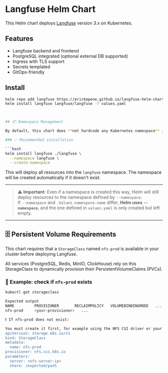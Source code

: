 # Langfuse Helm Chart

This Helm chart deploys [Langfuse](https://www.langfuse.com/) version 3.x on Kubernetes.

## Features

- Langfuse backend and frontend
- PostgreSQL integrated (optional external DB supported)
- Ingress with TLS support
- Secrets templated
- GitOps-friendly

## Install

```bash
helm repo add langfuse https://erickmpene.github.io/langfuse-helm-chart
helm install langfuse langfuse/langfuse -f values.yaml

 

## 📦 Namespace Management

By default, this chart does **not hardcode any Kubernetes namespace** into the templates. You are expected to define the target namespace **at install time** using the `--namespace` flag.

### ✅ Recommended installation

```bash
helm install langfuse ./langfuse \
  --namespace langfuse \
  --create-namespace
```

This will deploy all resources into the `langfuse` namespace. The namespace will be created automatically if it doesn't exist.

---


> ⚠️ **Important**: Even if a namespace is created this way, Helm will still deploy resources to the namespace defined by `--namespace`.  
> If `--namespace` and `.Values.namespace.name` differ, **Helm uses `--namespace`**, and the one defined in `values.yaml` is only created but left empty.

---

## 🗄️ Persistent Volume Requirements

This chart requires that a `StorageClass` named `nfs-prod` is available in your cluster before deploying Langfuse.

All services (PostgreSQL, Redis, MinIO, ClickHouse) rely on this StorageClass to dynamically provision their PersistentVolumeClaims (PVCs).

### 🔧 Example: check if `nfs-prod` exists

```bash
kubectl get storageclass

Expected output
NAME         PROVISIONER       RECLAIMPOLICY   VOLUMEBINDINGMODE   ...
nfs-prod     <your-provisioner>   ...

❗ If nfs-prod does not exist:

You must create it first, for example using the NFS CSI driver or your own storage backend. Here's a basic example for NFS:
apiVersion: storage.k8s.io/v1
kind: StorageClass
metadata:
  name: nfs-prod
provisioner: nfs.csi.k8s.io
parameters:
  server: <nfs-server-ip>
  share: /exported/path
